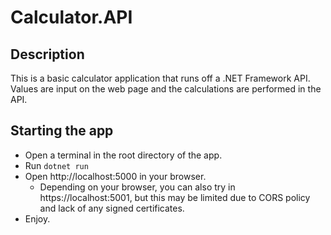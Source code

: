 # Calculator.API

## Description

This is a basic calculator application that runs off a .NET Framework API. Values are input on the web page and the calculations are performed in the API.

## Starting the app

* Open a terminal in the root directory of the app.
* Run `dotnet run`
* Open http://localhost:5000 in your browser.
  * Depending on your browser, you can also try in https://localhost:5001, but this may be limited due to CORS policy and lack of any signed certificates.
* Enjoy.
